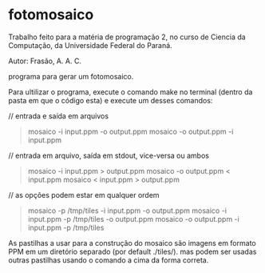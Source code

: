 # fotomosaico
Trabalho feito para a matéria de programação 2, no curso de Ciencia da Computação, da Universidade Federal do Paraná.

Autor:
Frasão, A. A. C.

programa para gerar um fotomosaico.

Para ultilizar o programa, execute o comando make no terminal (dentro da pasta em que o código esta) e execute um desses comandos:

// entrada e saída em arquivos

> mosaico -i input.ppm  -o output.ppm
> mosaico -o output.ppm -i input.ppm

// entrada em arquivo, saída em stdout, vice-versa ou ambos

> mosaico -i input.ppm  > output.ppm
> mosaico -o output.ppm < input.ppm
> mosaico <  input.ppm  > output.ppm

// as opções podem estar em qualquer ordem

> mosaico -p /tmp/tiles -i input.ppm -o output.ppm
> mosaico -i input.ppm -p /tmp/tiles -o output.ppm
> mosaico -o output.ppm -i input.ppm -p /tmp/tiles

As pastilhas a usar para a construção do mosaico são imagens em formato PPM em um diretório separado (por default ./tiles/).
mas podem ser usadas outras pastilhas usando o comando a cima da forma correta.
